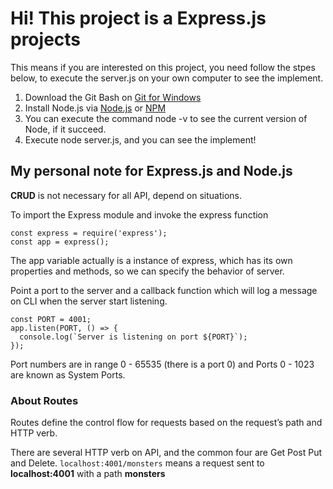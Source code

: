 # Hi! This project is a Express.js projects

This means if you are interested on this project, you need follow the stpes below, to execute the server.js on your own computer to see the implement.

1. Download the Git Bash on [Git for Windows](https://gitforwindows.org/)
2. Install Node.js via [Node.js](https://nodejs.org/en/) or [NPM](https://www.npmjs.com/)
3. You can execute the command node -v to see the current version of Node, if it succeed.
4. Execute node server.js, and you can see the implement!

## My personal note for Express.js and Node.js

**CRUD** is not necessary for all API, depend on situations.

To import the Express module and invoke the express function

    const express = require('express');
    const app = express();
    
The app variable actually is a instance of express, which has its own properties and methods, so we can specify the behavior of server.


Point a port to the server and a callback function which will log a message on CLI when the server start listening.

```
const PORT = 4001;
app.listen(PORT, () => {
  console.log(`Server is listening on port ${PORT}`);
});
```

Port numbers are in range 0 - 65535 (there is a port 0) and Ports 0 - 1023 are known as System Ports.

### About Routes

Routes define the control flow for requests based on the request’s path and HTTP verb.

There are several HTTP verb on API, and the common four are Get Post Put and Delete.
`localhost:4001/monsters` means a request sent to **localhost:4001** with a path **monsters**
